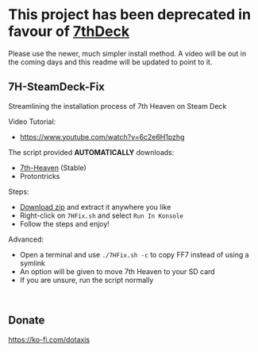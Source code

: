 # This project has been deprecated in favour of [7thDeck](https://github.com/dotaxis/7thDeck)
Please use the newer, much simpler install method. A video will be out in the coming days and this readme will be updated to point to it.



## 7H-SteamDeck-Fix
Streamlining the installation process of 7th Heaven on Steam Deck

Video Tutorial:
* https://www.youtube.com/watch?v=6c2e6H1pzhg

The script provided **AUTOMATICALLY** downloads:
* [7th-Heaven](https://github.com/tsunamods-codes/7th-Heaven/releases/) (Stable)
* Protontricks

Steps:
* [Download zip](https://github.com/dotaxis/7H-SteamDeck-Fix/archive/refs/heads/main.zip) and extract it anywhere you like
* Right-click on `7HFix.sh` and select `Run In Konsole`
* Follow the steps and enjoy!

Advanced:
* Open a terminal and use `./7HFix.sh -c` to copy FF7 instead of using a symlink
* An option will be given to move 7th Heaven to your SD card
* If you are unsure, run the script normally

<br>

## Donate
https://ko-fi.com/dotaxis
